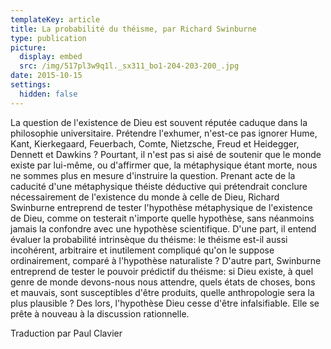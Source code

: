 ```yaml
---
templateKey: article
title: La probabilité du théisme, par Richard Swinburne
type: publication
picture:
  display: embed
  src: /img/517pl3w9q1l._sx311_bo1-204-203-200_.jpg
date: 2015-10-15
settings:
  hidden: false
---
```

La question de l'existence de Dieu est souvent réputée caduque dans la philosophie universitaire. Prétendre l'exhumer, n'est-ce pas ignorer Hume, Kant, Kierkegaard, Feuerbach, Comte, Nietzsche, Freud et Heidegger, Dennett et Dawkins ? Pourtant, il n'est pas si aisé de soutenir que le monde existe par lui-même, ou d'affirmer que, la métaphysique étant morte, nous ne sommes plus en mesure d'instruire la question. Prenant acte de la caducité d'une métaphysique théiste déductive qui prétendrait conclure nécessairement de l'existence du monde à celle de Dieu, Richard Swinburne entreprend de tester l'hypothèse métaphysique de l'existence de Dieu, comme on testerait n'importe quelle hypothèse, sans néanmoins jamais la confondre avec une hypothèse scientifique. D'une part, il entend évaluer la probabilité intrinsèque du théisme: le théisme est-il aussi incohérent, arbitraire et inutilement compliqué qu'on le suppose ordinairement, comparé à l'hypothèse naturaliste ? D'autre part, Swinburne entreprend de tester le pouvoir prédictif du théisme: si Dieu existe, à quel genre de monde devons-nous nous attendre, quels états de choses, bons et mauvais, sont susceptibles d'être produits, quelle anthropologie sera la plus plausible ? Des lors, l'hypothèse Dieu cesse d'être infalsifiable. Elle se prête à nouveau à la discussion rationnelle.

Traduction par Paul Clavier